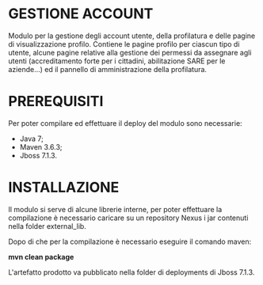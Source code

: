 # GESTIONE ACCOUNT
Modulo per la gestione degli account utente, della profilatura e delle pagine di visualizzazione profilo.
Contiene le pagine profilo per ciascun tipo di utente, alcune pagine relative alla gestione dei permessi da
assegnare agli utenti (accreditamento forte per i cittadini, abilitazione SARE per le aziende...) ed il
pannello di amministrazione della profilatura.


# PREREQUISITI
Per poter compilare ed effettuare il deploy del modulo sono necessarie:
- Java 7;
- Maven 3.6.3;
- Jboss 7.1.3.


# INSTALLAZIONE
Il modulo si serve di alcune librerie interne, per poter effettuare la compilazione è necessario caricare su un repository Nexus i jar contenuti nella folder external_lib.

Dopo di che per la compilazione è necessario eseguire il comando maven: 

**mvn clean package**

L'artefatto prodotto va pubblicato nella folder di deployments di Jboss 7.1.3.
